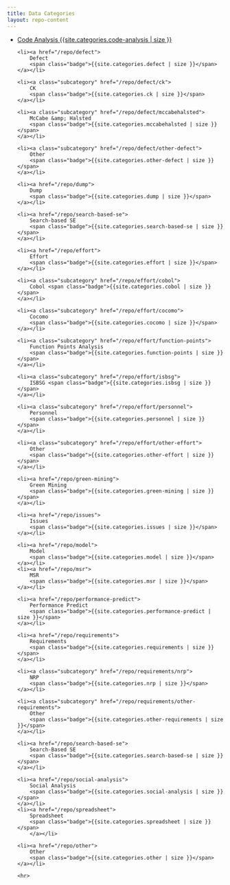 ```yaml
---
title: Data Categories
layout: repo-content
---
```


<ul class="nav nav-pills nav-stacked" id="category-list">
	<li><a href="/repo/code-analysis">
		Code Analysis 
		<span class="badge">{{site.categories.code-analysis | size }}</span>
	</a></li>
	
	<li><a href="/repo/defect">
		Defect 
		<span class="badge">{{site.categories.defect | size }}</span>
	</a></li>
	
	<li><a class="subcategory" href="/repo/defect/ck">
		CK 
		<span class="badge">{{site.categories.ck | size }}</span>
	</a></li>
	
	<li><a class="subcategory" href="/repo/defect/mccabehalsted">
		McCabe &amp; Halsted 
		<span class="badge">{{site.categories.mccabehalsted | size }}</span>
	</a></li>
	
	<li><a class="subcategory" href="/repo/defect/other-defect">
		Other 
		<span class="badge">{{site.categories.other-defect | size }}</span>
	</a></li>
	
	<li><a href="/repo/dump">
		Dump 
		<span class="badge">{{site.categories.dump | size }}</span>
	</a></li>

	<li><a href="/repo/search-based-se">
		Search-based SE 
		<span class="badge">{{site.categories.search-based-se | size }}</span>
	</a></li>
	
	<li><a href="/repo/effort">
		Effort 
		<span class="badge">{{site.categories.effort | size }}</span>
	</a></li>
	
	<li><a class="subcategory" href="/repo/effort/cobol">
		Cobol <span class="badge">{{site.categories.cobol | size }}</span>
	</a></li>
	
	<li><a class="subcategory" href="/repo/effort/cocomo">
		Cocomo 
		<span class="badge">{{site.categories.cocomo | size }}</span>
	</a></li>
	
	<li><a class="subcategory" href="/repo/effort/function-points">
		Function Points Analysis 
		<span class="badge">{{site.categories.function-points | size }}</span>
	</a></li>
	
	<li><a class="subcategory" href="/repo/effort/isbsg">
		ISBSG <span class="badge">{{site.categories.isbsg | size }}</span>
	</a></li>
	
	<li><a class="subcategory" href="/repo/effort/personnel">
		Personnel 
		<span class="badge">{{site.categories.personnel | size }}</span>
	</a></li>
	
	<li><a class="subcategory" href="/repo/effort/other-effort">
		Other 
		<span class="badge">{{site.categories.other-effort | size }}</span>
	</a></li>
	
	<li><a href="/repo/green-mining">
		Green Mining 
		<span class="badge">{{site.categories.green-mining | size }}</span>
	</a></li>

	<li><a href="/repo/issues">
		Issues 
		<span class="badge">{{site.categories.issues | size }}</span>
	</a></li>
	
	<li><a href="/repo/model">
		Model 
		<span class="badge">{{site.categories.model | size }}</span>
	</a></li>
	<li><a href="/repo/msr">
		MSR 
		<span class="badge">{{site.categories.msr | size }}</span>
	</a></li>
	
	<li><a href="/repo/performance-predict">
		Performance Predict 
		<span class="badge">{{site.categories.performance-predict | size }}</span>
	</a></li>
	
	<li><a href="/repo/requirements">
		Requirements 
		<span class="badge">{{site.categories.requirements | size }}</span>
	</a></li>
	
	<li><a class="subcategory" href="/repo/requirements/nrp">
		NRP 
		<span class="badge">{{site.categories.nrp | size }}</span>
	</a></li>
	
	<li><a class="subcategory" href="/repo/requirements/other-requirements">
		Other 
		<span class="badge">{{site.categories.other-requirements | size }}</span>
	</a></li>
	
	<li><a href="/repo/search-based-se">
		Search-Based SE 
		<span class="badge">{{site.categories.search-based-se | size }}</span>
	</a></li>
	
	<li><a href="/repo/social-analysis">
		Social Analysis 
		<span class="badge">{{site.categories.social-analysis | size }}</span>
	</a></li>
	<li><a href="/repo/spreadsheet">
		Spreadsheet 
		<span class="badge">{{site.categories.spreadsheet | size }}</span>
		</a></li>
	
	<li><a href="/repo/other">
		Other 
		<span class="badge">{{site.categories.other | size }}</span>
	</a></li>
	
	<hr>
</ul>
